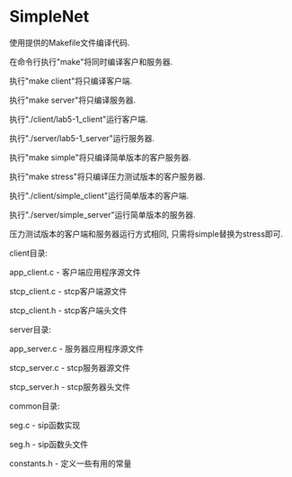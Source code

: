 # SimpleNet

使用提供的Makefile文件编译代码.  

在命令行执行"make"将同时编译客户和服务器.  

执行"make client"将只编译客户端.

执行"make server"将只编译服务器.

执行"./client/lab5-1_client"运行客户端.

执行"./server/lab5-1_server"运行服务器.

执行"make simple"将只编译简单版本的客户服务器.

执行"make stress"将只编译压力测试版本的客户服务器.

执行"./client/simple_client"运行简单版本的客户端.

执行"./server/simple_server"运行简单版本的服务器.

压力测试版本的客户端和服务器运行方式相同, 只需将simple替换为stress即可.

client目录:

app_client.c - 客户端应用程序源文件

stcp_client.c - stcp客户端源文件

stcp_client.h - stcp客户端头文件

server目录:

app_server.c - 服务器应用程序源文件

stcp_server.c - stcp服务器源文件

stcp_server.h - stcp服务器头文件

common目录:

seg.c - sip函数实现

seg.h - sip函数头文件

constants.h - 定义一些有用的常量